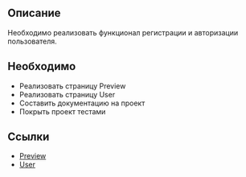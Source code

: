 ## Описание
Необходимо реализовать функционал регистрации и авторизации пользователя.
## Необходимо
- Реализовать страницу Preview
- Реализовать страницу User
- Составить документацию на проект
- Покрыть проект тестами
## Ссылки
- [Preview][1]
- [User][2]

[1]:/docs/pages/Preview/Preview.md
[2]:/docs/pages/User/User.md